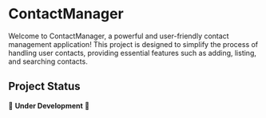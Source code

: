 # ContactManager

Welcome to ContactManager, a powerful and user-friendly contact management application! This project is designed to simplify the process of handling user contacts, providing essential features such as adding, listing, and searching contacts.

## Project Status

🚧 **Under Development** 🚧

